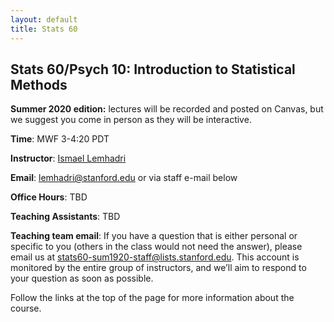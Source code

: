 ```yaml
---
layout: default
title: Stats 60 
---
```


## Stats 60/Psych 10: Introduction to Statistical Methods

**Summer 2020 edition:** lectures will be recorded and posted on Canvas, but we suggest you come in person as they will be interactive.

**Time**: MWF 3-4:20 PDT

**Instructor**: [Ismael Lemhadri](https://ismael.lemhadri.org)

**Email**: lemhadri@stanford.edu or via staff e-mail below

**Office Hours**: TBD

**Teaching Assistants**: TBD

<!-- |**TA**|**email**|**Office Hours**|**Office Hours Location**| -->
<!-- |Jackie Schwartz (head TA)|jschwar2@stanford.edu|Thursdays 9:30am-10:30am|420-386| -->
<!-- |Sai Auelua-Toomey|sakaria4@stanford.edu|Mondays 5-6pm|420-248| -->
<!-- |Marc Harrison|marcharr@stanford.edu|Thursdays 1:00-2:00pm|420-404| -->
<!-- |Nathan Kong|nclkong@stanford.edu|Tuesdays 9:30-10:30am|420 Lounge| -->
<!-- |Jon Walters|waltersj@stanford.edu|Tuesdays 3:30-4:30pm|160-321| -->
<!-- |Cayce Hook (for help with R)|cjhook@stanford.edu|Mondays 2-3pm|420-358| -->

<!-- If OH times don't work for you, or you need one-on-one help, please email your TA. -->

**Teaching team email**: If you have a question that is either personal or specific to you (others in the class would not need the answer), please email us at stats60-sum1920-staff@lists.stanford.edu. This account is monitored by the entire group of instructors, and we’ll aim to respond to your question as soon as possible.

<!-- **Source code**: Source code and related files for most class demos are available at https://github.com/psych10/psych10. -->

Follow the links at the top of the page for more information about the course.

<!-- Thanks to [Datacamp](https://www.datacamp.com/) for providing full access to their entire course curriculum! -->
